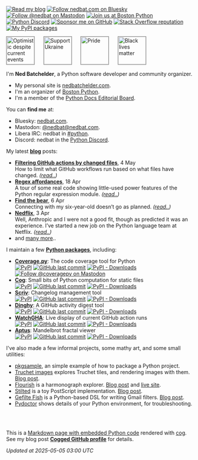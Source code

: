 <!--

You can manually process this file with cog:

    $ python -m pip install -r requirements.pip
    $ python -m cogapp -rP README.md

On GitHub, it's generated by an action:

    https://github.com/nedbat/nedbat/blob/main/.github/workflows/build.yml

-->

<!-- [[[cog

    import base64
    import datetime
    import os
    import sys
    import time
    from urllib.parse import quote, urlencode

    import requests

    def requests_get_json(url):
        """Get JSON data from a URL, with retries."""
        headers = {}
        token = None
        if "github.com" in url:
            token = os.environ.get("GITHUB_TOKEN", "")
        if token:
            headers["Authorization"] = f"Bearer {token}"

        for _ in range(3):
            sys.stderr.write(f"Fetching {url}\n")
            resp = requests.get(url, headers=headers)
            if resp.status_code == 200:
                break
            print(f"{resp.status_code} from {url}:", file=sys.stderr)
            print(resp.text, file=sys.stderr)
            time.sleep(1)
        else:
            raise Exception(f"Couldn't get data from {url}")
        return resp.json()

    def rounded_nice(n):
        """Make a good human-readable summary of a number: 1734 -> "1.7k"."""
        n = int(n)
        ndigits = len(str(n))
        if ndigits <= 3:
            return str(n)
        elif 3 < ndigits <= 4:
            return f"{round(n/1000, 1):.1f}k"
        elif 4 < ndigits <= 6:
            return f"{round(n/1000):d}k"
        elif 6 < ndigits <= 7:
            return f"{round(n/1_000_000, 1):.1f}M"
        elif 7 < ndigits <= 9:
            return f"{round(n/1_000_000):d}M"

    def shields_url(
        url=None,
        label=None,
        message=None,
        color=None,
        label_color=None,
        logo=None,
        logo_color=None,
    ):
        """Flexible building of a shields.io URL with optional components."""
        params = {"style": "flat"}
        if url is None:
            url = "".join([
                "/badge/",
                quote(label or ""),
                "-",
                quote(message),
                "-",
                color,
                ])
        else:
            if label:
                params["label"] = label
        url = "https://img.shields.io" + url
        if label_color:
            params["labelColor"] = label_color
        if logo:
            params["logo"] = logo
        if logo_color:
            params["logoColor"] = logo_color
        return url + "?" + urlencode(params)

    def md_image(image_url, text, link, title=None, attrs=None):
        """Build the Markdown for an image.

        image_url: the URL for the image.
        text: used for the alt text and the title if title is missing.
        link: the URL destination when clicking on the image.
        title: the title text to use.
        attrs: HTML attributes (switches to HTML syntax)
        """
        if title is None:
            title = text
        assert "]" not in text
        assert '"' not in title
        if attrs:
            img_attrs = " ".join(f'{k}="{v}"' for k, v in attrs.items())
            return f'[<img src="{image_url}" title="{title}" {img_attrs}/>]({link})'
        else:
            return f'[![{text}]({image_url} "{title}")]({link})'

    def badge(text=None, link=None, title=None, **kwargs):
        """Build the Markdown for a shields.io badge."""
        return md_image(image_url=shields_url(**kwargs), text=text, link=link, title=title)

    def badge_mastodon(server, handle):
        """A badge for a Mastodon account."""
        # https://github.com/badges/shields/issues/4492
        # https://docs.joinmastodon.org/methods/accounts/#lookup
        url = f"https://{server}/api/v1/accounts/lookup?acct={handle}"
        followers = requests_get_json(url)["followers_count"]
        return badge(
            label=f"@{handle}", message=rounded_nice(followers),
            logo="mastodon", color="96a3b0", label_color="450657", logo_color="white",
            text=f"Follow @{handle} on Mastodon", link=f"https://{server}/@{handle}",
        )

    def badge_bluesky(handle):
        """A badge for a Bluesky account."""
        url = f"https://public.api.bsky.app/xrpc/app.bsky.actor.getProfile?actor={handle}"
        followers = requests_get_json(url)["followersCount"]
        return badge(
            label=f"Bluesky", message=rounded_nice(followers),
            logo="icloud", label_color="3686f7", color="96a3b0", logo_color="white",
            text=f"Follow {handle} on Bluesky", link=f"https://bsky.app/profile/{handle}",
        )

    def badge_stackoverflow(userid):
        """A badge for a Stackoverflow account."""
        data = requests_get_json(f"https://api.stackexchange.com/2.3/users/{userid}?order=desc&sort=reputation&site=stackoverflow")["items"][0]
        rep_points = rounded_nice(data["reputation"])
        gold = rounded_nice(data["badge_counts"]["gold"])
        silver = rounded_nice(data["badge_counts"]["silver"])
        bronze = rounded_nice(data["badge_counts"]["bronze"])
        sp = "\N{THIN SPACE}"
        return badge(
            logo="stackoverflow", logo_color=None, label_color="333333", color="e6873e",
            message=(
                f"{rep_points} "
                + f"\N{LARGE YELLOW CIRCLE}{sp}{gold} "
                + f"\N{MEDIUM WHITE CIRCLE}{sp}{silver} "
                + f"\N{LARGE BROWN CIRCLE}{sp}{bronze}"
            ),
            text="Stack Overflow reputation", link=data["link"],
        )

    def data_url(image_file):
        """Read an image file and return a self-contained data URL."""
        assert image_file.endswith((".png", ".jpg"))
        with open(image_file, "rb") as imgf:
            b64 = base64.b64encode(imgf.read()).decode("ascii")
        return f"data:image/png;base64,{b64}"

]]] -->
<!-- [[[end]]] -->

<!--
  ##
  ## BADGES
  ##
  -->

<!-- [[[cog
print(badge(
    logo=data_url("pencil.png"), logo_color="white", label_color="eeeeee", message="Blog etc", color="888888",
    text="Read my blog", link="https://nedbatchelder.com",
))
print(badge_bluesky("nedbat.com"))
print(badge_mastodon("hachyderm.io", "nedbat"))
print(badge(
    logo="meetup", logo_color="red", label_color="eeeeee", message="Boston Python", color="4d7954",
    text="Join us at Boston Python", link="https://about.bostonpython.com",
))
print(badge(
    logo="discord", logo_color="white", label_color="7289da", message="Discord", color="ffe97c",
    text="Python Discord", link="https://discord.gg/python",
))
print(badge(
    logo="GitHub", label="\N{HEAVY BLACK HEART}", message="Sponsor me", color="brightgreen",
    text="Sponsor me on GitHub", link="https://github.com/sponsors/nedbat",
))
print(badge_stackoverflow(userid=14343))
print(badge(
    logo="python", logo_color="FFE873", label_color="306998", message="PyPI", color="4B8BBE",
    text="My PyPI packages", link="https://pypi.org/user/nedbatchelder",
))
]]] -->
[![Read my blog](https://img.shields.io/badge/-Blog%20etc-888888?style=flat&labelColor=eeeeee&logo=data%3Aimage%2Fpng%3Bbase64%2CiVBORw0KGgoAAAANSUhEUgAAADgAAAA4CAMAAACfWMssAAABpFBMVEX%2F%2F%2F%2F%2F%2F%2F%2F%2F%2F%2F%2F%2F%2F%2F%2F%2F%2F%2F8AAAD%2F%2F%2F%2F%2F%2F%2F%2F%2F%2F%2F8AAAAAAACwsLABAQEBAQEBAQGlpaUCAgICAgIXFxdycnKAgIBVVVSZmZgDAwMQEBANDQ0JCQgCAgIAAAAWFhYAAAAYGBgXFxcVFRUEBAQ5OTkZGRlTU1NqampmZmaAgHxfX198fHyKioqQkJCurqoMDAwFBQQAAAAgIB0QEBARERAjIyMaGhoXFxcVFRUAAAAVFRUXFxcVFRUBAQEnJyc9PT0uLi4tLS0lJSUzMzMtLS1ISEhFRUVERERhYV5XV1cPDw9GRkZWVlY%2FPz5aWlpjY19hYWFaWlojIyNjY2NLS0srKytnZ2c2NjZzc3IKCgqFhYUrKyuNjYDa2toFBQUaGhoXFxcKCgoUFBQcHBwKCgoKCgoAAAAICAEWFhYnJyMAAAAKCgoMDAwAAAAAAAAjIyM2NjYAAAARERExMSkKCgpRUU4bGxtHR0cAAAA%2BPj4oKCdOTkhZWVkFBQVPT086OjpNTUk5OTkBAQFLS0teXlZKSkpQUFBvb241NTUAAABvb294eHgAAACBIqjAAAAAi3RSTlMBBgMHCAACBQT9%2Bw%2F18eoT7efLNCQeF%2Fny8u%2Fk29nW08%2B3eHZYOi8rKCMgGxkH%2BvXz7Ofk4t%2Fc1cfFwLy2spiUjoqFd2VjXVlTUVBMR0ZCPz8%2BOzs3NjEtLB0aCwr%2B9Orq6OXi09LMxr%2B%2Fu7qro5qSj46HhIOAf317dXBtamlhVVBHRDYxKSckHhcWCkdRuAAAArhJREFUSMeV1mdX2zAUBuDrCNlJWIEQ9ipQNi0tpYWyZwuljEILBbr33nvv8f7pxkoT2fg6TvRFOdf3OTrOa9kiYVphU0hBycmQBWSEQgapyaICKcywRcKe7KbdticzCZFqIocT5HSGxxXuA1DVUkCWfdXhpL%2BzUk6NZ8pRXq6pYqEaeKGacnYjSdcjxUYtMJPspRxd6XGgOenIWi8GWskgH0deV96b6l3tR2Q%2BRBlnOZ003G446SrTmX0tQskO6b%2FV4cjtKm8BGNxWzr76BljKyZWrGBq20%2Ff0GWijAEcZB1z%2Fk3LfY4hsZuJwupDT9TYjPW6W2u5HGTBNlHYy2AFDpWR01QGTZBCzXsjheprgHHcKE%2FXAo2QTcU7Hf%2F4Y3ONuIzCudgcTP%2Bv0GDdVUzbX3cC4iVQT5esm073%2BruIo46bSvZSfe5rpJV83yLjnupfUtvA%2Bbp1HGPdSuzC5nczmXjuz5h%2FvjgEvi7S67olYdzi7U1PIuy3aGXfhrdtJYtwVZr13e5wgz3aKX2LcB09mnm0RP8S4WW%2FWtKf0jXHROS5rt9tfy7h5LmsKdAdOsFmTy9X4OCYzcrhVxlWd5J0gXVqp5h3%2F6tTrLV%2F0uqJT3BdeuOJYOsg7%2FhWo41jn3GnfV5mOY8zriv2djiMR9bplf6fjeIXivW7F3%2Bk4%2BgaqOxtdLnYmi9NxLOKh7K53uJKsTscxii1hdl3T7mzgyUCVfkeH7N%2B%2FrmoX%2BIVXcUxjTpW2LitXFg92Ko7duthOqnQuZrv27E7HsYDH%2F0uJMaBuUzvu8dZxyFF8TK33IIr694XsAVY7HcfPCIrWhFwcAYY%2FJUtZ19NxSGMKQE1LI6L3N4TM%2BcBMRl8J7NE%2F0UXaBcUfNslsUwm0%2FLXMQOeO4zZwY7ZPlfJwkjoi974IM28naC3uKOXh%2FgEMt7c2Kju6aAAAAABJRU5ErkJggg%3D%3D&logoColor=white "Read my blog")](https://nedbatchelder.com)
[![Follow nedbat.com on Bluesky](https://img.shields.io/badge/Bluesky-4.2k-96a3b0?style=flat&labelColor=3686f7&logo=icloud&logoColor=white "Follow nedbat.com on Bluesky")](https://bsky.app/profile/nedbat.com)
[![Follow @nedbat on Mastodon](https://img.shields.io/badge/%40nedbat-3.7k-96a3b0?style=flat&labelColor=450657&logo=mastodon&logoColor=white "Follow @nedbat on Mastodon")](https://hachyderm.io/@nedbat)
[![Join us at Boston Python](https://img.shields.io/badge/-Boston%20Python-4d7954?style=flat&labelColor=eeeeee&logo=meetup&logoColor=red "Join us at Boston Python")](https://about.bostonpython.com)
[![Python Discord](https://img.shields.io/badge/-Discord-ffe97c?style=flat&labelColor=7289da&logo=discord&logoColor=white "Python Discord")](https://discord.gg/python)
[![Sponsor me on GitHub](https://img.shields.io/badge/%E2%9D%A4-Sponsor%20me-brightgreen?style=flat&logo=GitHub "Sponsor me on GitHub")](https://github.com/sponsors/nedbat)
[![Stack Overflow reputation](https://img.shields.io/badge/-377k%20%F0%9F%9F%A1%E2%80%8977%20%E2%9A%AA%E2%80%89581%20%F0%9F%9F%A4%E2%80%89673-e6873e?style=flat&labelColor=333333&logo=stackoverflow "Stack Overflow reputation")](https://stackoverflow.com/users/14343/ned-batchelder)
[![My PyPI packages](https://img.shields.io/badge/-PyPI-4B8BBE?style=flat&labelColor=306998&logo=python&logoColor=FFE873 "My PyPI packages")](https://pypi.org/user/nedbatchelder)
<!-- [[[end]]] -->

<!--
  ##
  ## CAUSES
  ##
  -->

<!-- [[[cog
attrs = {"height": 75, "style": "border: 1px solid #888"}
print(md_image("https://nedbatchelder.com/pix/us-flag.png", "Optimistic despite current events", "https://nedbatchelder.com/blog/202411/my_politics.html", attrs=attrs))
print("&#xa0;" * 4)
print(md_image("https://nedbatchelder.com/pix/ukraine.png", "Support Ukraine", "https://stand-with-ukraine.pp.ua/#support-ukraine", attrs=attrs))
print("&#xa0;" * 4)
print(md_image("https://nedbatchelder.com/pix/progressprideflag.png", "Pride", "https://nedbatchelder.com/blog/201207/my_mom_got_married.html", attrs=attrs))
print("&#xa0;" * 4)
print(md_image("https://nedbatchelder.com/pix/blm.jpg", "Black lives matter", "https://nedbatchelder.com/blog/202006/black_lives_matter.html", attrs=attrs))
]]] -->
[<img src="https://nedbatchelder.com/pix/us-flag.png" title="Optimistic despite current events" height="75" style="border: 1px solid #888"/>](https://nedbatchelder.com/blog/202411/my_politics.html)
&#xa0;&#xa0;&#xa0;&#xa0;
[<img src="https://nedbatchelder.com/pix/ukraine.png" title="Support Ukraine" height="75" style="border: 1px solid #888"/>](https://stand-with-ukraine.pp.ua/#support-ukraine)
&#xa0;&#xa0;&#xa0;&#xa0;
[<img src="https://nedbatchelder.com/pix/progressprideflag.png" title="Pride" height="75" style="border: 1px solid #888"/>](https://nedbatchelder.com/blog/201207/my_mom_got_married.html)
&#xa0;&#xa0;&#xa0;&#xa0;
[<img src="https://nedbatchelder.com/pix/blm.jpg" title="Black lives matter" height="75" style="border: 1px solid #888"/>](https://nedbatchelder.com/blog/202006/black_lives_matter.html)
<!-- [[[end]]] -->


<!--
  ##
  ## ME
  ##
  -->

I'm **Ned Batchelder**, a Python software developer and community organizer.

- My personal site is [nedbatchelder.com][nedbat].
- I'm an organizer of [Boston Python][bp].
- I'm a member of the [Python Docs Editorial Board][pdeb].

You can **find me** at:

- Bluesky: [nedbat.com](https://bsky.app/profile/nedbat.com).
- Mastodon: [@nedbat@nedbat.com][mastodon].
- Libera IRC: nedbat in [#python][libera].
- Discord: nedbat in the [Python Discord][discord].

<!--
  ##
  ## BLOG POSTS
  ##
  -->

<!-- [[[cog
    blogdata = requests_get_json("https://nedbatchelder.com/summary.json")

    def write_blog_post(entry, twoline=False):
        when = datetime.datetime.strptime(entry['when_iso'], "%Y%m%d")
        print(f"- **[{entry['title']}]({entry['url']})**, {when:%-d %b}", end="")
        if twoline:
            print(f"<br/>\n{entry['description_text']} *([read..]({entry['url']}))*")
        else:
            print()
]]] -->
<!-- [[[end]]] -->

My latest **[blog][blog]** posts:

<!-- [[[cog
    N_ENTRIES = 4
    entries = blogdata["entries"][:N_ENTRIES]
    for entry in entries:
        write_blog_post(entry, twoline=True)
    print("- and [many more][blog]..")
]]] -->
- **[Filtering GitHub actions by changed files](https://nedbatchelder.com/blog/202505/filtering_github_actions_by_changed_files.html)**, 4 May<br/>
How to limit what GitHub workflows run based on what files have changed. *([read..](https://nedbatchelder.com/blog/202505/filtering_github_actions_by_changed_files.html))*
- **[Regex affordances](https://nedbatchelder.com/blog/202504/regex_affordances.html)**, 18 Apr<br/>
A tour of some real code showing little-used power features of the Python regular expression module. *([read..](https://nedbatchelder.com/blog/202504/regex_affordances.html))*
- **[Find the bear](https://nedbatchelder.com/blog/202504/find_the_bear.html)**, 6 Apr<br/>
Connecting with my six-year-old doesn’t go as planned. *([read..](https://nedbatchelder.com/blog/202504/find_the_bear.html))*
- **[Nedflix](https://nedbatchelder.com/blog/202504/nedflix.html)**, 3 Apr<br/>
Well, Anthropic and I were not a good fit, though as predicted it was an experience. I’ve started a new job on the Python language team at Netflix. *([read..](https://nedbatchelder.com/blog/202504/nedflix.html))*
- and [many more][blog]..
<!-- [[[end]]] -->

<!--
  ##
  ## PYPI PACKAGES
  ##
  -->

<!-- [[[cog
    pkgs = [
        # (pypi name, human name, github repo, (mastserver, masthandle)),
        ("coverage", "Coverage.py", "nedbat/coveragepy", ("hachyderm.io", "coveragepy")),
        ("cogapp", "Cog", "nedbat/cog"),
        ("scriv", "Scriv", "nedbat/scriv"),
        ("dinghy", "Dinghy", "nedbat/dinghy"),
        ("watchgha", "WatchGHA", "nedbat/watchgha"),
        ("aptus", "Aptus", "nedbat/aptus"),
    ]

    def write_package(pkg, human, repo, mastinfo=None):
        description = requests_get_json(f"https://api.github.com/repos/{repo}")["description"]
        main_line = f"[**{human}**](https://github.com/{repo}): {description}"
        pypi_badge = badge(
            url=f"/pypi/v/{pkg}?style=flat",
            text="PyPI",
            link=f"https://pypi.org/project/{pkg}",
            title=f"The {pkg} PyPI page",
        )
        github_badge = badge(
            url=f"/github/last-commit/{repo}?logo=github&style=flat",
            text="GitHub last commit",
            link=f"https://github.com/{repo}/commits",
            title=f"Recent {human.lower()} commits",
        )
        pypi_downloads_badge = badge(
            url=f"/pypi/dm/{pkg}?style=flat",
            text="PyPI - Downloads",
            link=f"https://pypistats.org/packages/{pkg}",
            title=f"Download stats for {pkg}",
        )
        print(f"- {main_line}<br/>")
        print(f"  {pypi_badge} {github_badge} {pypi_downloads_badge}")
        if mastinfo is not None:
            print(f"  {badge_mastodon(*mastinfo)}")
]]] -->
<!-- [[[end]]] -->

I maintain a few [**Python packages**][ned_pypi], including:

<!-- [[[cog
    for args in pkgs:
        write_package(*args)
]]] -->
- [**Coverage.py**](https://github.com/nedbat/coveragepy): The code coverage tool for Python<br/>
  [![PyPI](https://img.shields.io/pypi/v/coverage?style=flat?style=flat "The coverage PyPI page")](https://pypi.org/project/coverage) [![GitHub last commit](https://img.shields.io/github/last-commit/nedbat/coveragepy?logo=github&style=flat?style=flat "Recent coverage.py commits")](https://github.com/nedbat/coveragepy/commits) [![PyPI - Downloads](https://img.shields.io/pypi/dm/coverage?style=flat?style=flat "Download stats for coverage")](https://pypistats.org/packages/coverage)
  [![Follow @coveragepy on Mastodon](https://img.shields.io/badge/%40coveragepy-282-96a3b0?style=flat&labelColor=450657&logo=mastodon&logoColor=white "Follow @coveragepy on Mastodon")](https://hachyderm.io/@coveragepy)
- [**Cog**](https://github.com/nedbat/cog): Small bits of Python computation for static files<br/>
  [![PyPI](https://img.shields.io/pypi/v/cogapp?style=flat?style=flat "The cogapp PyPI page")](https://pypi.org/project/cogapp) [![GitHub last commit](https://img.shields.io/github/last-commit/nedbat/cog?logo=github&style=flat?style=flat "Recent cog commits")](https://github.com/nedbat/cog/commits) [![PyPI - Downloads](https://img.shields.io/pypi/dm/cogapp?style=flat?style=flat "Download stats for cogapp")](https://pypistats.org/packages/cogapp)
- [**Scriv**](https://github.com/nedbat/scriv): Changelog management tool<br/>
  [![PyPI](https://img.shields.io/pypi/v/scriv?style=flat?style=flat "The scriv PyPI page")](https://pypi.org/project/scriv) [![GitHub last commit](https://img.shields.io/github/last-commit/nedbat/scriv?logo=github&style=flat?style=flat "Recent scriv commits")](https://github.com/nedbat/scriv/commits) [![PyPI - Downloads](https://img.shields.io/pypi/dm/scriv?style=flat?style=flat "Download stats for scriv")](https://pypistats.org/packages/scriv)
- [**Dinghy**](https://github.com/nedbat/dinghy): A GitHub activity digest tool<br/>
  [![PyPI](https://img.shields.io/pypi/v/dinghy?style=flat?style=flat "The dinghy PyPI page")](https://pypi.org/project/dinghy) [![GitHub last commit](https://img.shields.io/github/last-commit/nedbat/dinghy?logo=github&style=flat?style=flat "Recent dinghy commits")](https://github.com/nedbat/dinghy/commits) [![PyPI - Downloads](https://img.shields.io/pypi/dm/dinghy?style=flat?style=flat "Download stats for dinghy")](https://pypistats.org/packages/dinghy)
- [**WatchGHA**](https://github.com/nedbat/watchgha): Live display of current GitHub action runs<br/>
  [![PyPI](https://img.shields.io/pypi/v/watchgha?style=flat?style=flat "The watchgha PyPI page")](https://pypi.org/project/watchgha) [![GitHub last commit](https://img.shields.io/github/last-commit/nedbat/watchgha?logo=github&style=flat?style=flat "Recent watchgha commits")](https://github.com/nedbat/watchgha/commits) [![PyPI - Downloads](https://img.shields.io/pypi/dm/watchgha?style=flat?style=flat "Download stats for watchgha")](https://pypistats.org/packages/watchgha)
- [**Aptus**](https://github.com/nedbat/aptus): Mandelbrot fractal viewer<br/>
  [![PyPI](https://img.shields.io/pypi/v/aptus?style=flat?style=flat "The aptus PyPI page")](https://pypi.org/project/aptus) [![GitHub last commit](https://img.shields.io/github/last-commit/nedbat/aptus?logo=github&style=flat?style=flat "Recent aptus commits")](https://github.com/nedbat/aptus/commits) [![PyPI - Downloads](https://img.shields.io/pypi/dm/aptus?style=flat?style=flat "Download stats for aptus")](https://pypistats.org/packages/aptus)
<!-- [[[end]]] -->

<!--
  ##
  ## OTHER PROJECTS
  ##
  -->

I've also made a few informal projects, some mathy art, and some small utilities:

- [pkgsample](https://github.com/nedbat/pkgsample), an simple example of how to package a Python project.
- [Truchet images](https://github.com/nedbat/truchet) explores Truchet tiles, and rendering images with them.
  [Blog post](https://nedbatchelder.com/blog/202208/truchet_images.html).
- [Flourish](https://github.com/nedbat/flourish) is a harmonograph explorer.
  [Blog post](https://nedbatchelder.com/blog/202101/flourish.html) and [live site](https://flourish.nedbat.com/).
- [Stilted](https://github.com/nedbat/stilted) is a toy PostScript implementation.
  [Blog post](https://nedbatchelder.com/blog/202208/stilted.html).
- [Gefilte Fish](https://github.com/nedbat/gefilte) is a Python-based DSL for writing Gmail filters.
  [Blog post](https://nedbatchelder.com/blog/202103/gefilte_fish_gmail_filter_creation.html).
- [Pydoctor](https://github.com/nedbat/pydoctor) shows details of your Python environment, for troubleshooting.

<!--
  ##
  ## FOOTER
  ##
  -->

<br/>
<br/>

This is a [Markdown page with embedded Python code][readme.md] rendered with [cog][cog].
See my blog post **[Cogged GitHub profile][blog_post]** for details.

<!-- [[[cog
    print(f"*Updated at {datetime.datetime.now():%Y-%m-%d %H:%M} UTC*")
]]] -->
*Updated at 2025-05-05 03:00 UTC*
<!-- [[[end]]] -->

[nedbat]: https://nedbatchelder.com "My site with blog, talks, etc"
[blog]: https://nedbatchelder.com/blog "My blog"
[mastodon]: https://hachyderm.io/@nedbat
[discord]: https://pythondiscord.com
[libera]: https://libera.chat
[bp]: https://bostonpython.com "The Boston Python home page"
[pdeb]: https://python.github.io/editorial-board/
[ned_pypi]: https://pypi.org/user/nedbatchelder "The list of all my packages on PyPI"
[cog]: https://github.com/nedbat/cog "The cog repo on GitHub"
[readme.md]: https://github.com/nedbat/nedbat/blob/main/README.md?plain=1 "The raw source for this GitHub profile"
[blog_post]: https://nedbatchelder.com/blog/202409/cogged_github_profile.html "Discussion of how this page is constructed"
